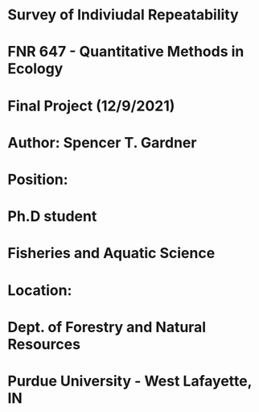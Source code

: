 # Survey of Indiviudal Repeatability
# FNR 647 - Quantitative Methods in Ecology
# Final Project (12/9/2021)
# Author: Spencer T. Gardner
# Position: 
#       Ph.D student 
#       Fisheries and Aquatic Science
# Location: 
#       Dept. of Forestry and Natural Resources
#       Purdue University - West Lafayette, IN

